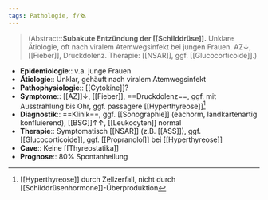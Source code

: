 ```yaml
---
tags: Pathologie, f/🗞️ 
---
```

> (Abstract::**Subakute Entzündung der [[Schilddrüse]].** Unklare Ätiologie, oft nach viralem Atemwegsinfekt bei jungen Frauen. AZ↓, [[Fieber]], Druckdolenz. Therapie: [[NSAR]], ggf. [[Glucocorticoide]].)
- **Epidemiologie**:: v.a. junge Frauen
- **Ätiologie**:: Unklar, gehäuft nach viralem Atemwegsinfekt
- **Pathophysiologie**:: [[Cytokine]]?
- **Symptome**:: [[AZ]]↓, [[Fieber]], ==Druckdolenz==, ggf. mit Ausstrahlung bis Ohr, ggf. passagere [[Hyperthyreose]][^1]
- **Diagnostik**:: ==Klinik==, ggf. [[Sonographie]] (eachorm, landkartenartig konfluierend), [[BSG]]↑↑, [[Leukocyten]] normal
- **Therapie**:: Symptomatisch [[NSAR]] (z.B. [[ASS]]), ggf. [[Glucocorticoide]], ggf. [[Propranolol]] bei [[Hyperthyreose]]
- **Cave**:: Keine [[Thyreostatika]]
- **Prognose**:: 80% Spontanheilung
[^1]: [[Hyperthyreose]] durch Zellzerfall, nicht durch [[Schilddrüsenhormone]]-Überproduktion